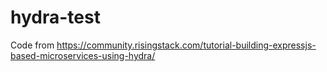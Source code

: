 # hydra-test

Code from https://community.risingstack.com/tutorial-building-expressjs-based-microservices-using-hydra/
